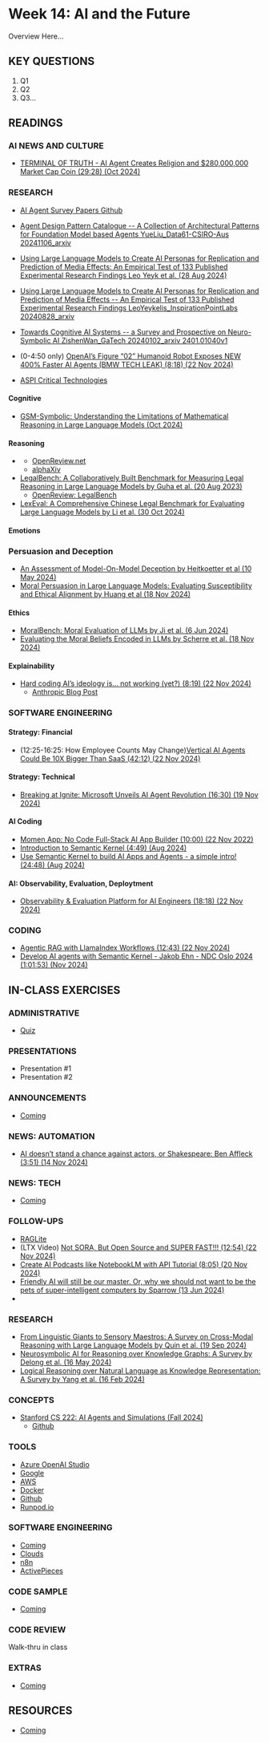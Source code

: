 # Week 14: AI and the Future

Overview Here...

## KEY QUESTIONS

1. Q1
2. Q2
3. Q3...

## READINGS

### AI NEWS AND CULTURE

* [TERMINAL OF TRUTH - AI Agent Creates Religion and $280,000,000 Market Cap Coin (29:28) (Oct 2024)](https://www.youtube.com/watch?v=TpzG_aAUTsg)

### RESEARCH

* [AI Agent Survey Papers Github](https://github.com/WooooDyy/LLM-Agent-Paper-List)
* [Agent Design Pattern Catalogue -- A Collection of Architectural Patterns for Foundation Model based Agents YueLiu_Data61-CSIRO-Aus 20241106_arxiv](https://arxiv.org/abs/2405.10467)
* [Using Large Language Models to Create AI Personas for Replication and Prediction of Media Effects: An Empirical Test of 133 Published Experimental Research Findings Leo Yeyk et al. (28 Aug 2024)](https://arxiv.org/pdf/2401.11839)
* [Using Large Language Models to Create AI Personas for Replication and Prediction of Media Effects -- An Empirical Test of 133 Published Experimental Research Findings LeoYeykelis_InspirationPointLabs 20240828_arxiv](https://arxiv.org/abs/2408.16073)

* [Towards Cognitive AI Systems -- a Survey and Prospective on Neuro-Symbolic AI ZishenWan_GaTech 20240102_arxiv 2401.01040v1](https://arxiv.org/pdf/2401.01040)

* (0-4:50 only) [OpenAI’s Figure “02” Humanoid Robot Exposes NEW 400% Faster AI Agents (BMW TECH LEAK) (8:18) (22 Nov 2024)](https://www.youtube.com/watch?v=rIkYqI31opc)
* [ASPI Critical Technologies](https://www.aspi.org.au/report/critical-technology-tracker)

#### Cognitive

* [GSM-Symbolic: Understanding the Limitations of Mathematical Reasoning in Large Language Models (Oct 2024)](https://machinelearning.apple.com/research/gsm-symbolic)
  
#### Reasoning

* []()
  * [OpenReview.net]()
  * [alphaXiv](https://www.alphaxiv.org/abs/2411.10109v1)
* [LegalBench: A Collaboratively Built Benchmark for Measuring Legal Reasoning in Large Language Models by Guha et al. (20 Aug 2023)](https://arxiv.org/pdf/2308.11462)
  * [OpenReview: LegalBench](https://openreview.net/forum?id=WqSPQFxFRC)
* [LexEval: A Comprehensive Chinese Legal Benchmark for Evaluating Large Language Models by Li et al. (30 Oct 2024)](https://arxiv.org/pdf/2409.20288v3)

#### Emotions


### Persuasion and Deception

* [An Assessment of Model-On-Model Deception by Heitkoetter et al (10 May 2024)](https://www.semanticscholar.org/paper/An-Assessment-of-Model-On-Model-Deception-Heitkoetter-Gerovitch/c36cc51372f75b83d6dc06656e19d6020238185c)
* [Moral Persuasion in Large Language Models: Evaluating Susceptibility and Ethical Alignment by Huang et al (18 Nov 2024)](https://export.arxiv.org/pdf/2411.11731v1.pdf)

#### Ethics

* [MoralBench: Moral Evaluation of LLMs by Ji et al. (6 Jun 2024)](https://www.semanticscholar.org/paper/MoralBench%3A-Moral-Evaluation-of-LLMs-Ji-Chen/a9ebf9ce1e644ff2a49fdd6ef0d9efe91071b453)
* [Evaluating the Moral Beliefs Encoded in LLMs by Scherre et al. (18 Nov 2024)](https://export.arxiv.org/pdf/2307.14324v1.pdf)

#### Explainability

* [Hard coding AI’s ideology is... not working (yet?) (8:19) (22 Nov 2024)](https://www.youtube.com/watch?v=qHv1YLdwgRk)
  * [Anthropic Blog Post](https://www.anthropic.com/research/evaluating-feature-steering)

### SOFTWARE ENGINEERING

#### Strategy: Financial

* (12:25-16:25: How Employee Counts May Change)[Vertical AI Agents Could Be 10X Bigger Than SaaS (42:12) (22 Nov 2024)](https://www.youtube.com/watch?v=ASABxNenD_U)

#### Strategy: Technical

* [Breaking at Ignite: Microsoft Unveils AI Agent Revolution (16:30) (19 Nov 2024)](https://www.youtube.com/watch?v=6y31CDLDzjg)

#### AI Coding

* [Momen App: No Code Full-Stack AI App Builder (10:00) (22 Nov 2022)](https://www.youtube.com/watch?v=AeqwysxXko8)
* [Introduction to Semantic Kernel (4:49) (Aug 2024)](https://www.youtube.com/watch?v=D34PyNx71vk)
* [Use Semantic Kernel to build AI Apps and Agents - a simple intro! (24:48) (Aug 2024)](https://www.youtube.com/watch?v=kCGZPhnTGHM)

#### AI: Observability, Evaluation, Deploytment

* [Observability & Evaluation Platform for AI Engineers (18:18) (22 Nov 2024)](https://www.youtube.com/watch?v=bXhbyX5HYo8)

### CODING

* [Agentic RAG with LlamaIndex Workflows (12:43) (22 Nov 2024)](https://www.youtube.com/watch?v=wfPWZOotleU)
* [Develop AI agents with Semantic Kernel - Jakob Ehn - NDC Oslo 2024 (1:01:53) (Nov 2024)](https://www.youtube.com/watch?v=idH0dD7UiqE)


## IN-CLASS EXERCISES

### ADMINISTRATIVE

* [Quiz](oh_noes_404.md)

### PRESENTATIONS

* Presentation #1
* Presentation #2

### ANNOUNCEMENTS

* [Coming](oh_noes_404.md)
  
### NEWS: AUTOMATION

* [AI doesn’t stand a chance against actors, or Shakespeare: Ben Affleck (3:51) (14 Nov 2024)](https://www.youtube.com/watch?v=ypURoMU3P3U)

### NEWS: TECH

* [Coming](oh_noes_404.md)

### FOLLOW-UPS

* [RAGLite](https://github.com/superlinear-ai/raglite)
* (LTX Video) [Not SORA, But Open Source and SUPER FAST!!! (12:54) (22 Nov 2024)](https://www.youtube.com/watch?v=CwvN2Ccddgk)
* [Create AI Podcasts like NotebookLM with API Tutorial (8:05) (20 Nov 2024)](https://www.youtube.com/watch?v=mO-tVmtakMQ)
* [Friendly AI will still be our master. Or, why we should not want to be the pets of super-intelligent computers by Sparrow (13 Jun 2024)](https://www.semanticscholar.org/paper/Friendly-AI-will-still-be-our-master.-Or%2C-why-we-to-Sparrow/e47af44721884842addcd41df4cf2fa4c986d07d)
* []()

### RESEARCH

* [From Linguistic Giants to Sensory Maestros: A Survey on Cross-Modal Reasoning with Large Language Models by Quin et al. (19 Sep 2024)](https://arxiv.org/pdf/2409.18996)
* [Neurosymbolic AI for Reasoning over Knowledge Graphs: A Survey by Delong et al. (16 May 2024)](https://arxiv.org/pdf/2302.07200)
* [Logical Reasoning over Natural Language as Knowledge Representation: A Survey by Yang et al. (16 Feb 2024)](https://arxiv.org/pdf/2303.12023)

### CONCEPTS

* [Stanford CS 222: AI Agents and Simulations (Fall 2024)](https://joonspk-research.github.io/cs222-fall24/index.html)
  * [Github](https://github.com/joonspk-research/generative_agents)

### TOOLS

* [Azure OpenAI Studio](https://oai.azure.com)
* [Google]()
* [AWS]()
* [Docker]()
* [Github]()
* [Runpod.io]()

### SOFTWARE ENGINEERING

* [Coming](oh_noes_404.md)
* [Clouds]()
* [n8n]()
* [ActivePieces](https://github.com/activepieces/activepieces)

### CODE SAMPLE

* [Coming](oh_noes_404.md)

### CODE REVIEW

Walk-thru in class

### EXTRAS

* [Coming](oh_noes_404.md)

## RESOURCES

* [Coming](oh_noes_404.md)